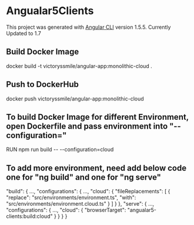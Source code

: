 # Angualar5Clients

This project was generated with [Angular CLI](https://github.com/angular/angular-cli) version 1.5.5. 
Currently Updated to 1.7

## Build Docker Image

docker build -t victoryssmile/angular-app:monolithic-cloud .

## Push to DockerHub

docker push victoryssmile/angular-app:monolithic-cloud

## To build Docker Image for different Environment, open Dockerfile and pass environment into "--configuration="
RUN npm run build -- --configuration=cloud

## To add more environment, need add below code one for "ng build" and one for "ng serve"
<div>
"build": {
  ...,
  "configurations": {
    ...,
    "cloud": {
      "fileReplacements": [
        {
          "replace": "src/environments/environment.ts",
          "with": "src/environments/environment.cloud.ts"
        }
      ]
    }
  },
  "serve": {
    ...,
    "configurations": {
      ...,
      "cloud": {
        "browserTarget": "angualar5-clients:build:cloud"
      }
    }
  } 
}
<div>

